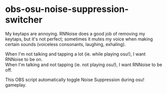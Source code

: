 # obs-osu-noise-suppression-switcher
My keytaps are annoying. RNNoise does a good job of removing my keytaps, but it's not perfect; sometimes it mutes my voice when making certain sounds (voiceless consonants, laughing, exhaling).

When I'm not talking and tapping a lot (ie. while playing osu!), I want RNNoise to be on.  
When I'm talking and not tapping (ie. not playing osu!), I want RNNoise to be off.

This OBS script automatically toggle Noise Suppression during osu! gameplay.
